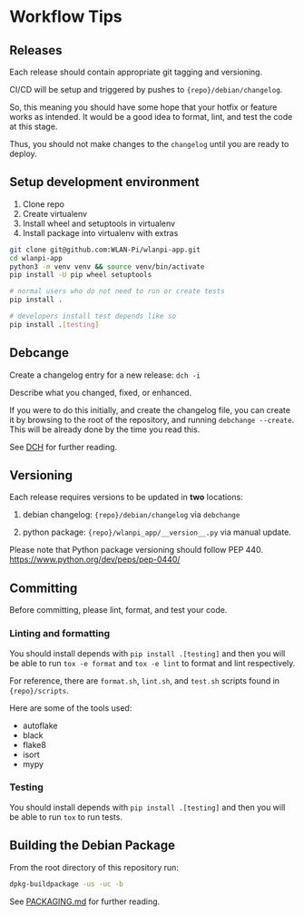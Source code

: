 # Workflow Tips

## Releases

Each release should contain appropriate git tagging and versioning.

CI/CD will be setup and triggered by pushes to `{repo}/debian/changelog`.

So, this meaning you should have some hope that your hotfix or feature works as intended. It would be a good idea to format, lint, and test the code at this stage.

Thus, you should not make changes to the `changelog` until you are ready to deploy.

## Setup development environment

1. Clone repo
2. Create virtualenv
3. Install wheel and setuptools in virtualenv
4. Install package into virtualenv with extras

```bash
git clone git@github.com:WLAN-Pi/wlanpi-app.git 
cd wlanpi-app
python3 -m venv venv && source venv/bin/activate
pip install -U pip wheel setuptools 

# normal users who do not need to run or create tests
pip install .

# developers install test depends like so
pip install .[testing]
```

## Debcange

Create a changelog entry for a new release: `dch -i`

Describe what you changed, fixed, or enhanced.

If you were to do this initially, and create the changelog file, you can create it by browsing to the root of the repository, and running `debchange --create`. This will be already done by the time you read this.

See [DCH](DCH.md) for further reading.

## Versioning

Each release requires versions to be updated in __two__ locations:

1. debian changelog: `{repo}/debian/changelog` via `debchange`

2. python package: `{repo}/wlanpi_app/__version__.py` via manual update.

Please note that Python package versioning should follow PEP 440. https://www.python.org/dev/peps/pep-0440/

## Committing

Before committing, please lint, format, and test your code.

### Linting and formatting

You should install depends with `pip install .[testing]` and then you will be able to run `tox -e format` and `tox -e lint` to format and lint respectively.

For reference, there are `format.sh`, `lint.sh`, and `test.sh` scripts found in `{repo}/scripts`.

Here are some of the tools used:

* autoflake
* black
* flake8
* isort
* mypy

### Testing

You should install depends with `pip install .[testing]` and then you will be able to run `tox` to run tests.

## Building the Debian Package

From the root directory of this repository run:

```bash
dpkg-buildpackage -us -uc -b
```

See [PACKAGING.md](PACKAGING.md) for further reading.
